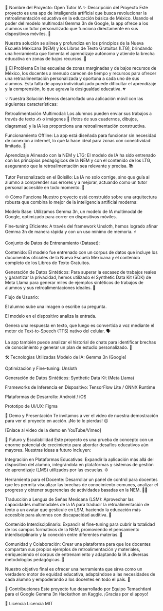 🚀 Nombre del Proyecto: Open Tutor IA
✨ Descripción del Proyecto
Este proyecto es una app de inteligencia artificial que busca revolucionar la retroalimentación educativa en la educación básica de México. Usando el poder del modelo multimodal Gemma 3n de Google, la app ofrece a los alumnos un tutor personalizado que funciona directamente en sus dispositivos móviles. 📱

Nuestra solución se alinea y profundiza en los principios de la Nueva Escuela Mexicana (NEM) y los Libros de Texto Gratuitos (LTG), brindando una herramienta que fomenta el aprendizaje autónomo y atiende la brecha educativa en zonas de bajos recursos. 🏫

🧐 El Problema
En las escuelas de zonas marginadas y de bajos recursos de México, los docentes a menudo carecen de tiempo y recursos para ofrecer una retroalimentación personalizada y oportuna a cada uno de sus alumnos. Esta falta de apoyo individualizado puede dificultar el aprendizaje y la comprensión, lo que agrava la desigualdad educativa. 💔

💡 Nuestra Solución
Hemos desarrollado una aplicación móvil con las siguientes características:

Retroalimentación Multimodal: Los alumnos pueden enviar sus trabajos a través de texto ✍️ o imágenes 📸 (fotos de sus cuadernos, dibujos, diagramas) y la IA les proporciona una retroalimentación constructiva.

Funcionamiento Offline: La app está diseñada para funcionar sin necesidad de conexión a internet, lo que la hace ideal para zonas con conectividad limitada. 📶

Aprendizaje Alineado con la NEM y LTG: El modelo de IA ha sido entrenado con los principios pedagógicos de la NEM y con el contenido de los LTG, asegurando que la retroalimentación sea relevante y precisa. 📚

Tutor Personalizado en el Bolsillo: La IA no solo corrige, sino que guía al alumno a comprender sus errores y a mejorar, actuando como un tutor personal accesible en todo momento. 🤖

⚙️ Cómo Funciona
Nuestro proyecto está construido sobre una arquitectura robusta que combina lo mejor de la inteligencia artificial moderna:

Modelo Base: Utilizamos Gemma 3n, un modelo de IA multimodal de Google, optimizado para correr en dispositivos móviles.

Fine-tuning Eficiente: A través del framework Unsloth, hemos logrado afinar Gemma 3n de manera rápida y con un uso mínimo de memoria. ⚡

Conjunto de Datos de Entrenamiento (Dataset):

Contenido: El modelo fue entrenado con un corpus de datos que incluye los documentos oficiales de la Nueva Escuela Mexicana y el contenido completo de los Libros de Texto Gratuitos.

Generación de Datos Sintéticos: Para superar la escasez de trabajos reales y garantizar la privacidad, hemos utilizado el Synthetic Data Kit (SDK) de Meta Llama para generar miles de ejemplos sintéticos de trabajos de alumnos y sus retroalimentaciones ideales. 🤖

Flujo de Usuario:

El alumno sube una imagen o escribe su pregunta.

El modelo en el dispositivo analiza la entrada.

Genera una respuesta en texto, que luego es convertida a voz mediante el motor de Text-to-Speech (TTS) nativo del celular. 🗣️

La app también puede analizar el historial de chats para identificar brechas de conocimiento y generar un plan de estudio personalizado. 🧠

🛠️ Tecnologías Utilizadas
Modelo de IA: Gemma 3n (Google)

Optimización y Fine-tuning: Unsloth

Generación de Datos Sintéticos: Synthetic Data Kit (Meta Llama)

Frameworks de Inferencia en Dispositivo: TensorFlow Lite / ONNX Runtime

Plataformas de Desarrollo: Android / iOS

Prototipo de UI/UX: Figma

🎥 Demo y Presentación
Te invitamos a ver el video de nuestra demostración para ver el proyecto en acción. ¡No te lo pierdas! 😉

[Enlace al video de la demo en YouTube/Vimeo]

🚀 Futuro y Escalabilidad
Este proyecto es una prueba de concepto con un enorme potencial de crecimiento para abordar desafíos educativos aún mayores. Nuestras ideas a futuro incluyen:

Integración en Plataformas Educativas: Expandir la aplicación más allá del dispositivo del alumno, integrándola en plataformas y sistemas de gestión de aprendizaje (LMS) utilizados por las escuelas. 🌐

Herramienta para el Docente: Desarrollar un panel de control para docentes que les permita visualizar las brechas de conocimiento comunes, analizar el progreso y obtener sugerencias de actividades basadas en la NEM. 👩‍🏫

Traducción a Lengua de Señas Mexicana (LSM): Aprovechar las capacidades multimodales de la IA para traducir la retroalimentación de texto a un avatar que gesticule en LSM, haciendo la educación más accesible para alumnos con discapacidad auditiva. 🤟

Contenido Interdisciplinario: Expandir el fine-tuning para cubrir la totalidad de los campos formativos de la NEM, promoviendo el pensamiento interdisciplinario y la conexión entre diferentes materias. 🧩

Comunidad y Colaboración: Crear una plataforma para que los docentes compartan sus propios ejemplos de retroalimentación y materiales, enriqueciendo el corpus de entrenamiento y adaptando la IA a diversas metodologías pedagógicas. 🤝

Nuestro objetivo final es ofrecer una herramienta que sirva como un verdadero motor de equidad educativa, adaptándose a las necesidades de cada alumno y empoderando a los docentes en todo el país. 💪

🤝 Contribuciones
Este proyecto fue desarrollado por Equipo Temachtiani para el Google Gemma 3n Hackathon en Kaggle. ¡Gracias por el apoyo!

📄 Licencia
Licencia MIT
